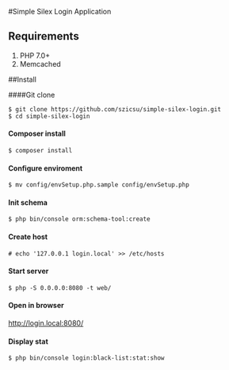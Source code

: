 #Simple Silex Login Application

## Requirements
1. PHP 7.0+
2. Memcached

##Install

####Git clone
```
$ git clone https://github.com/szicsu/simple-silex-login.git
$ cd simple-silex-login
```
#### Composer install
```
$ composer install
```

#### Configure enviroment
```
$ mv config/envSetup.php.sample config/envSetup.php 
```

#### Init schema
```
$ php bin/console orm:schema-tool:create
```
 
#### Create host
```
# echo '127.0.0.1 login.local' >> /etc/hosts
```

#### Start server
```
$ php -S 0.0.0.0:8080 -t web/
```
#### Open in browser
http://login.local:8080/

#### Display stat
```
$ php bin/console login:black-list:stat:show
```

